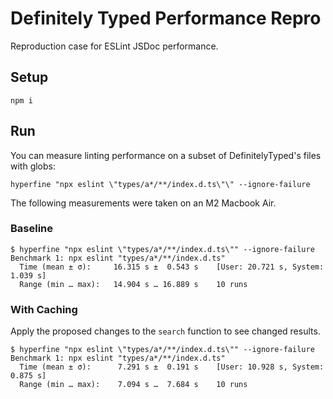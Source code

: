 # Definitely Typed Performance Repro

Reproduction case for ESLint JSDoc performance.

## Setup

```shell
npm i
```

## Run

You can measure linting performance on a subset of DefinitelyTyped's files with globs:

```shell
hyperfine "npx eslint \"types/a*/**/index.d.ts\"\" --ignore-failure
```

The following measurements were taken on an M2 Macbook Air.

### Baseline

```plaintext
$ hyperfine "npx eslint \"types/a*/**/index.d.ts\"" --ignore-failure
Benchmark 1: npx eslint "types/a*/**/index.d.ts"
  Time (mean ± σ):     16.315 s ±  0.543 s    [User: 20.721 s, System: 1.039 s]
  Range (min … max):   14.904 s … 16.889 s    10 runs
```

### With Caching

Apply the proposed changes to the `search` function to see changed results.

```plaintext
$ hyperfine "npx eslint \"types/a*/**/index.d.ts\"" --ignore-failure
Benchmark 1: npx eslint "types/a*/**/index.d.ts"
  Time (mean ± σ):      7.291 s ±  0.191 s    [User: 10.928 s, System: 0.875 s]
  Range (min … max):    7.094 s …  7.684 s    10 runs
```

